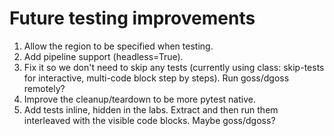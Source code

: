 # Future testing improvements

1. Allow the region to be specified when testing.
1. Add pipeline support (headless=True).
1. Fix it so we don't need to skip any tests (currently using class: skip-tests for interactive, multi-code block step by steps). Run goss/dgoss remotely?
1. Improve the cleanup/teardown to be more pytest native.
1. Add tests inline, hidden in the labs. Extract and then run them interleaved with the visible code blocks. Maybe goss/dgoss?
